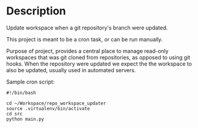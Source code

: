 Description
===========

Update workspace when a git repository's branch were updated.

This project is meant to be a cron task, or can be run manually.

Purpose of project, provides a central place to manage read-only workspaces that
was git cloned from repositories, as opposed to using git hooks.
When the repository were updated we expect the the workspace to also be updated,
usually used in automated servers.

Sample cron script:

    #!/bin/bash

    cd ~/Workspace/repo_workspace_updater
    source .virtualenv/bin/activate
    cd src
    python main.py
